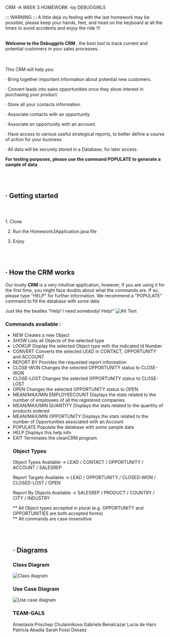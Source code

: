 CRM  -A WEEK 3 HOMEWORK -by DEBUGGIRLS

::: WARNING :::
A little dejà vu feeling with the last homework may be possible, 
please keep your hands, feet, and head on the keyboard at all the times 
to avoid accidents and enjoy the ride  !!!


<br>
<b> Welcome to the Debuggirls CRM </b>, the best tool to track current and potential customers in your sales processes.

<br><br>
This CRM will help you:

· Bring together important information about potential new customers.

· Convert leads into sales opportunities once they show interest in purchasing your product.

· Store all your contacts information.

· Associate contacts with an opportunity.

· Associate an opportunity with an account.

· Have access to various useful strategical reports, to better define a course of action for your business.

· All data will be securely stored in a Database, for later access.

**For testing purposes, please use the command POPULATE to generate a sample of data**

<br><br>
## · Getting started<br><br>

<br>
1. Clone 

2. Run the Homework3Application.java file

3. Enjoy

<br><br>
## · How the CRM works

Our lovely <b>CRM</b> is a very intuitive application, however, if you are using it for the first time, you might face
doubts about what the commands are. If so, please type "HELP" for further information.
We recommend a "POPULATE" command to fill the database with some data 

Just like the beatles "Help! I need somebody! Help!"
![Alt Text](https://tenor.com/es/ver/villanelle-killing-eve-help-gif-14647548)



### Commands available :

- NEW <Object type>                            Creates a new Object
- SHOW <Object type>                           Lists all Objects of the selected type
- LOOKUP <Object type>  <Id Number>             Display the selected Object type with the indicated Id Number
- CONVERT <LEAD Id number>                     Converts the selected LEAD in CONTACT, OPPORTUNITY and ACCOUNT
- REPORT <ReportTarget> BY <ReportByObject>    Provides the requested report information
- CLOSE-WON <OPPORTUNITY Id Number>            Changes the selected OPPORTUNITY status to CLOSE-WON
- CLOSE-LOST <OPPORTUNITY Id Number>           Changes the selected OPPORTUNITY status to CLOSE-LOST
- OPEN <OPPORTUNITY Id Number>                 Changes the selected OPPORTUNITY status to OPEN
- MEAN/MAX/MIN EMPLOYEECOUNT            Displays the stats related to the number of employees of all the registered companies
- MEAN/MAX/MIN QUANTITY                 Displays the stats related to the quantity of products ordered
- MEAN/MAX/MIN OPPORTUNITY              Displays the stats related to the number of Opportunities associated with an Account
- POPULATE                                     Populate the database with some sample data
- HELP                                         Displays this help info
- EXIT                                         Terminates the cleanCRM program

### Object Types

Object Types Available ->                    LEAD / CONTACT / OPPORTUNITY / ACCOUNT / SALESREP

Report Targets Available ->                  LEAD /  OPPORTUNITY / CLOSED-WON / CLOSED-LOST / OPEN

Report By Objects Available ->               SALESREP /  PRODUCT / COUNTRY / CITY / INDUSTRY


** All Object types accepted in plural (e.g. OPPORTUNITY and OPPORTUNITIES are both accepted forms)
<br> ** All commands are case-insensitive

<br><br>
## · Diagrams


### Class Diagram
![Class diagram](src/main/java/com/ironhack/homework3/img/ClassDiagram.png?raw=true "Class diagram")

### Use Case Diagram
![Use case diagram](src/main/java/com/ironhack/homework3/img/UseCaseDiagram.png?raw=true "Use case diagram")


### TEAM-GALS
Anastasia Prischep Chulannikova
Gabriela Benalcazar
Lucia de Haro
Patricia Abadia
Sarah Fossi Dessez
